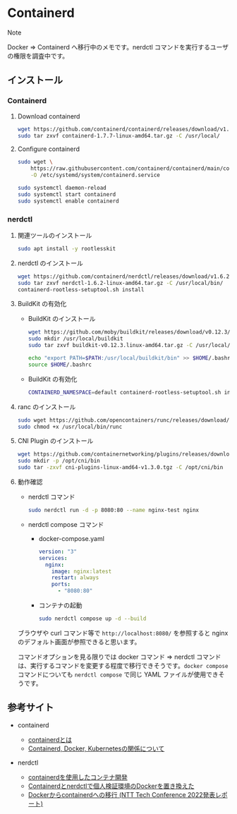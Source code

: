 Containerd
===

> [!NOTE]
> Docker ⇒ Containerd へ移行中のメモです。nerdctl コマンドを実行するユーザの権限を調査中です。

## インストール

### Containerd

1. Download containerd

    ```bash
    wget https://github.com/containerd/containerd/releases/download/v1.7.7/containerd-1.7.7-linux-amd64.tar.gz
    sudo tar zxvf containerd-1.7.7-linux-amd64.tar.gz -C /usr/local/
    ```

2. Configure containerd

    ```bash
    sudo wget \
        https://raw.githubusercontent.com/containerd/containerd/main/containerd.service \
        -O /etc/systemd/system/containerd.service

    sudo systemctl daemon-reload
    sudo systemctl start containerd
    sudo systemctl enable containerd
    ```


### nerdctl

1. 関連ツールのインストール

    ```bash
    sudo apt install -y rootlesskit
    ```

2. nerdctl のインストール

    ```bash
    wget https://github.com/containerd/nerdctl/releases/download/v1.6.2/nerdctl-1.6.2-linux-amd64.tar.gz
    sudo tar zxvf nerdctl-1.6.2-linux-amd64.tar.gz -C /usr/local/bin/
    containerd-rootless-setuptool.sh install
    ```

3. BuildKit の有効化

    * BuildKit のインストール

        ```bash
        wget https://github.com/moby/buildkit/releases/download/v0.12.3/buildkit-v0.12.3.linux-amd64.tar.gz
        sudo mkdir /usr/local/buildkit
        sudo tar zxvf buildkit-v0.12.3.linux-amd64.tar.gz -C /usr/local/buildkit

        echo "export PATH=$PATH:/usr/local/buildkit/bin" >> $HOME/.bashrc
        source $HOME/.bashrc
        ```

    * BuildKit の有効化

        ```bash
        CONTAINERD_NAMESPACE=default containerd-rootless-setuptool.sh install-buildkit-containerd
        ```

4. ranc のインストール

    ```bash
    sudo wget https://github.com/opencontainers/runc/releases/download/v1.1.9/runc.amd64 -O /usr/local/bin/runc
    sudo chmod +x /usr/local/bin/runc
    ```

5. CNI Plugin のインストール

    ```bash
    wget https://github.com/containernetworking/plugins/releases/download/v1.3.0/cni-plugins-linux-amd64-v1.3.0.tgz
    sudo mkdir -p /opt/cni/bin
    sudo tar -zxvf cni-plugins-linux-amd64-v1.3.0.tgz -C /opt/cni/bin
    ```

6. 動作確認

    * nerdctl コマンド

        ```bash
        sudo nerdctl run -d -p 8080:80 --name nginx-test nginx
        ```

    * nerdctl compose コマンド

        * docker-compose.yaml

            ```yaml
            version: "3"
            services:
              nginx:
                image: nginx:latest
                restart: always
                ports:
                  - "8080:80"
            ```

        * コンテナの起動

            ```bash
            sudo nerdctl compose up -d --build
            ```

    ブラウザや curl コマンド等で `http://localhost:8080/` を参照すると nginx のデフォルト画面が参照できると思います。  

    コマンドオプションを見る限りでは docker コマンド ⇒ nerdctl コマンドは、実行するコマンドを変更する程度で移行できそうです。`docker compose` コマンドについても `nerdctl compose` で同じ YAML ファイルが使用できそうです。


## 参考サイト

* containerd
    * [containerdとは](https://www.designet.co.jp/faq/term/?id=Y29udGFpbmVyZA)
    * [Containerd, Docker, Kubernetesの関係について](https://forum.ficusonline.com/t/topic/458)

* nerdctl
    * [containerdを使用したコンテナ開発](https://tech-lab.sios.jp/archives/28641)
    * [Containerdとnerdctlで個人検証環境のDockerを置き換えた](https://zenn.dev/igeta/articles/1507f1c3311814)
    * [Dockerからcontainerdへの移行 (NTT Tech Conference 2022発表レポート)](https://medium.com/nttlabs/docker-to-containerd-4f3a56e6f2b6)

